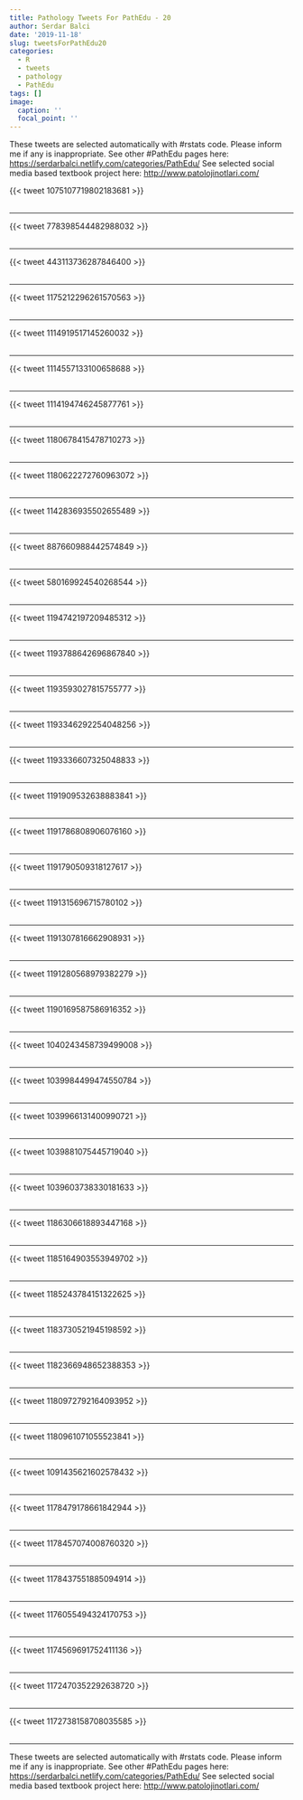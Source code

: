 ```yaml
---
title: Pathology Tweets For PathEdu - 20
author: Serdar Balci
date: '2019-11-18'
slug: tweetsForPathEdu20
categories:
  - R
  - tweets
  - pathology
  - PathEdu
tags: []
image:
  caption: ''
  focal_point: ''
---
```



These tweets are selected automatically with #rstats code. Please inform me if any is inappropriate.
See other #PathEdu pages here: https://serdarbalci.netlify.com/categories/PathEdu/ 
See selected social media based textbook project here: http://www.patolojinotlari.com/

{{< tweet 1075107719802183681 >}}
<br>
<br>
<hr>
{{< tweet 778398544482988032 >}}
<br>
<br>
<hr>
{{< tweet 443113736287846400 >}}
<br>
<br>
<hr>
{{< tweet 1175212296261570563 >}}
<br>
<br>
<hr>
{{< tweet 1114919517145260032 >}}
<br>
<br>
<hr>
{{< tweet 1114557133100658688 >}}
<br>
<br>
<hr>
{{< tweet 1114194746245877761 >}}
<br>
<br>
<hr>
{{< tweet 1180678415478710273 >}}
<br>
<br>
<hr>
{{< tweet 1180622272760963072 >}}
<br>
<br>
<hr>
{{< tweet 1142836935502655489 >}}
<br>
<br>
<hr>
{{< tweet 887660988442574849 >}}
<br>
<br>
<hr>
{{< tweet 580169924540268544 >}}
<br>
<br>
<hr>
{{< tweet 1194742197209485312 >}}
<br>
<br>
<hr>
{{< tweet 1193788642696867840 >}}
<br>
<br>
<hr>
{{< tweet 1193593027815755777 >}}
<br>
<br>
<hr>
{{< tweet 1193346292254048256 >}}
<br>
<br>
<hr>
{{< tweet 1193336607325048833 >}}
<br>
<br>
<hr>
{{< tweet 1191909532638883841 >}}
<br>
<br>
<hr>
{{< tweet 1191786808906076160 >}}
<br>
<br>
<hr>
{{< tweet 1191790509318127617 >}}
<br>
<br>
<hr>
{{< tweet 1191315696715780102 >}}
<br>
<br>
<hr>
{{< tweet 1191307816662908931 >}}
<br>
<br>
<hr>
{{< tweet 1191280568979382279 >}}
<br>
<br>
<hr>
{{< tweet 1190169587586916352 >}}
<br>
<br>
<hr>
{{< tweet 1040243458739499008 >}}
<br>
<br>
<hr>
{{< tweet 1039984499474550784 >}}
<br>
<br>
<hr>
{{< tweet 1039966131400990721 >}}
<br>
<br>
<hr>
{{< tweet 1039881075445719040 >}}
<br>
<br>
<hr>
{{< tweet 1039603738330181633 >}}
<br>
<br>
<hr>
{{< tweet 1186306618893447168 >}}
<br>
<br>
<hr>
{{< tweet 1185164903553949702 >}}
<br>
<br>
<hr>
{{< tweet 1185243784151322625 >}}
<br>
<br>
<hr>
{{< tweet 1183730521945198592 >}}
<br>
<br>
<hr>
{{< tweet 1182366948652388353 >}}
<br>
<br>
<hr>
{{< tweet 1180972792164093952 >}}
<br>
<br>
<hr>
{{< tweet 1180961071055523841 >}}
<br>
<br>
<hr>
{{< tweet 1091435621602578432 >}}
<br>
<br>
<hr>
{{< tweet 1178479178661842944 >}}
<br>
<br>
<hr>
{{< tweet 1178457074008760320 >}}
<br>
<br>
<hr>
{{< tweet 1178437551885094914 >}}
<br>
<br>
<hr>
{{< tweet 1176055494324170753 >}}
<br>
<br>
<hr>
{{< tweet 1174569691752411136 >}}
<br>
<br>
<hr>
{{< tweet 1172470352292638720 >}}
<br>
<br>
<hr>
{{< tweet 1172738158708035585 >}}
<br>
<br>
<hr>


These tweets are selected automatically with #rstats code. Please inform me if any is inappropriate.
See other #PathEdu pages here: https://serdarbalci.netlify.com/categories/PathEdu/ 
See selected social media based textbook project here: http://www.patolojinotlari.com/
